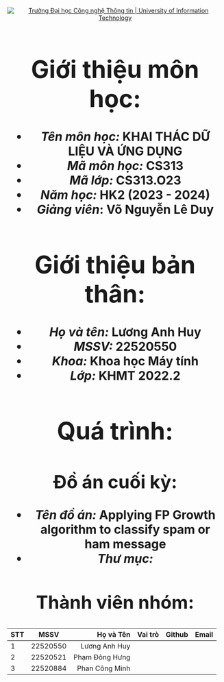 <!-- Banner -->
<p align="center">
  <a href="https://www.uit.edu.vn/" title="Trường Đại học Công nghệ Thông tin" style="border: none;">
    <img src="https://i.imgur.com/WmMnSRt.png" alt="Trường Đại học Công nghệ Thông tin | University of Information Technology">
  </a>
</p>

<!-- Header -->
<h1 align="center"><DATA MINING AND APPLICATION</b></h>

# Giới thiệu môn học: 
* *Tên môn học:* KHAI THÁC DỮ LIỆU VÀ ỨNG DỤNG
* *Mã môn học:* CS313
* *Mã lớp:* CS313.O23
* *Năm học:* HK2 (2023 - 2024)
* *Giảng viên*: Võ Nguyễn Lê Duy

# Giới thiệu bản thân: 
* *Họ và tên:* Lương Anh Huy
* *MSSV:* 22520550
* *Khoa:* Khoa học Máy tính
* *Lớp:* KHMT 2022.2

# Quá trình: 

## Đồ án cuối kỳ:
* *Tên đồ án:* Applying FP Growth algorithm to classify spam or ham message
* *Thư mục:*

## Thành viên nhóm: 
| STT    | MSSV          | Họ và Tên              |Vai trò    | Github                                                  | Email                   |
| ------ |:-------------:| ----------------------:|----------:|--------------------------------------------------------:|-------------------------:
| 1      |22520550       |Lương Anh Huy           |           |                                                         |                         |
| 2      |22520521       |Phạm Đông Hưng          |           |                                                         |                         |
| 3      |22520884       |Phan Công Minh          |           |                                                         |                         |
